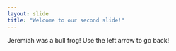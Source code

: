 ```yaml
---
layout: slide
title: "Welcome to our second slide!"
---
```

Jeremiah was a bull frog!
Use the left arrow to go back!
